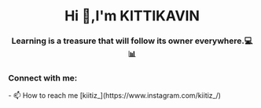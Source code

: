 <h1 align="center">Hi 👋,I'm KITTIKAVIN</h1>
<h3 align="center">Learning is a treasure that will follow its owner everywhere.💻📊</h3>

<h3 align="left">Connect with me:</h3>
- 📫 How to reach me [kiitiz_](https://www.instagram.com/kiitiz_/)

<p align="left">
</p>
